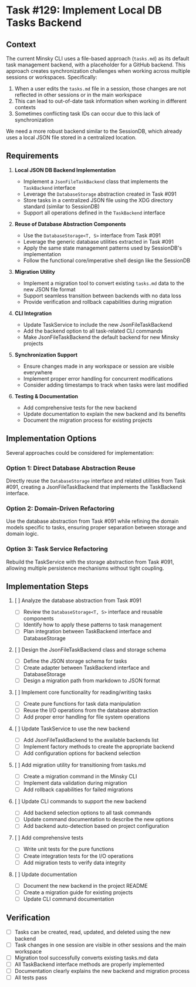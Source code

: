 # Task #129: Implement Local DB Tasks Backend

## Context

The current Minsky CLI uses a file-based approach (`tasks.md`) as its default task management backend, with a placeholder for a GitHub backend. This approach creates synchronization challenges when working across multiple sessions or workspaces. Specifically:

1. When a user edits the `tasks.md` file in a session, those changes are not reflected in other sessions or in the main workspace
2. This can lead to out-of-date task information when working in different contexts
3. Sometimes conflicting task IDs can occur due to this lack of synchronization

We need a more robust backend similar to the SessionDB, which already uses a local JSON file stored in a centralized location.

## Requirements

1. **Local JSON DB Backend Implementation**

   - Implement a `JsonFileTaskBackend` class that implements the `TaskBackend` interface
   - Leverage the `DatabaseStorage` abstraction created in Task #091
   - Store tasks in a centralized JSON file using the XDG directory standard (similar to SessionDB)
   - Support all operations defined in the `TaskBackend` interface

2. **Reuse of Database Abstraction Components**

   - Use the `DatabaseStorage<T, S>` interface from Task #091
   - Leverage the generic database utilities extracted in Task #091
   - Apply the same state management patterns used by SessionDB's implementation
   - Follow the functional core/imperative shell design like the SessionDB

3. **Migration Utility**

   - Implement a migration tool to convert existing `tasks.md` data to the new JSON file format
   - Support seamless transition between backends with no data loss
   - Provide verification and rollback capabilities during migration

4. **CLI Integration**

   - Update TaskService to include the new JsonFileTaskBackend
   - Add the backend option to all task-related CLI commands
   - Make JsonFileTaskBackend the default backend for new Minsky projects

5. **Synchronization Support**

   - Ensure changes made in any workspace or session are visible everywhere
   - Implement proper error handling for concurrent modifications
   - Consider adding timestamps to track when tasks were last modified

6. **Testing & Documentation**
   - Add comprehensive tests for the new backend
   - Update documentation to explain the new backend and its benefits
   - Document the migration process for existing projects

## Implementation Options

Several approaches could be considered for implementation:

### Option 1: Direct Database Abstraction Reuse

Directly reuse the `DatabaseStorage` interface and related utilities from Task #091, creating a JsonFileTaskBackend that implements the TaskBackend interface.

### Option 2: Domain-Driven Refactoring

Use the database abstraction from Task #091 while refining the domain models specific to tasks, ensuring proper separation between storage and domain logic.

### Option 3: Task Service Refactoring

Rebuild the TaskService with the storage abstraction from Task #091, allowing multiple persistence mechanisms without tight coupling.

## Implementation Steps

1. [ ] Analyze the database abstraction from Task #091

   - [ ] Review the `DatabaseStorage<T, S>` interface and reusable components
   - [ ] Identify how to apply these patterns to task management
   - [ ] Plan integration between TaskBackend interface and DatabaseStorage

2. [ ] Design the JsonFileTaskBackend class and storage schema

   - [ ] Define the JSON storage schema for tasks
   - [ ] Create adapter between TaskBackend interface and DatabaseStorage
   - [ ] Design a migration path from markdown to JSON format

3. [ ] Implement core functionality for reading/writing tasks

   - [ ] Create pure functions for task data manipulation
   - [ ] Reuse the I/O operations from the database abstraction
   - [ ] Add proper error handling for file system operations

4. [ ] Update TaskService to use the new backend

   - [ ] Add JsonFileTaskBackend to the available backends list
   - [ ] Implement factory methods to create the appropriate backend
   - [ ] Add configuration options for backend selection

5. [ ] Add migration utility for transitioning from tasks.md

   - [ ] Create a migration command in the Minsky CLI
   - [ ] Implement data validation during migration
   - [ ] Add rollback capabilities for failed migrations

6. [ ] Update CLI commands to support the new backend

   - [ ] Add backend selection options to all task commands
   - [ ] Update command documentation to describe the new options
   - [ ] Add backend auto-detection based on project configuration

7. [ ] Add comprehensive tests

   - [ ] Write unit tests for the pure functions
   - [ ] Create integration tests for the I/O operations
   - [ ] Add migration tests to verify data integrity

8. [ ] Update documentation
   - [ ] Document the new backend in the project README
   - [ ] Create a migration guide for existing projects
   - [ ] Update CLI command documentation

## Verification

- [ ] Tasks can be created, read, updated, and deleted using the new backend
- [ ] Task changes in one session are visible in other sessions and the main workspace
- [ ] Migration tool successfully converts existing tasks.md data
- [ ] All TaskBackend interface methods are properly implemented
- [ ] Documentation clearly explains the new backend and migration process
- [ ] All tests pass
